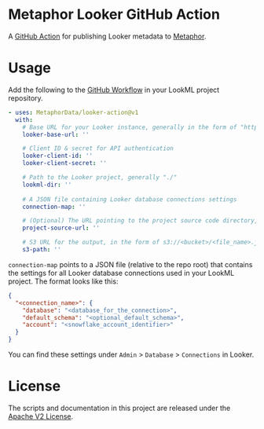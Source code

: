 # Metaphor Looker GitHub Action
A [GitHub Action](https://docs.github.com/en/actions) for publishing Looker metadata to [Metaphor](https://metaphor.io).

# Usage

Add the following to the [GitHub Workflow](https://docs.github.com/en/actions/reference/workflow-syntax-for-github-actions) in your LookML project repository.

```yaml
- uses: MetaphorData/looker-action@v1
  with:
    # Base URL for your Looker instance, generally in the form of "https://<your_company>.cloud.looker.com"
    looker-base-url: ''

    # Client ID & secret for API authentication    
    looker-client-id: ''
    looker-client-secret: ''

    # Path to the Looker project, generally "./"
    lookml-dir: ''
    
    # A JSON file containing Looker database connections settings
    connection-map: ''

    # (Optional) The URL pointing to the project source code directory, e.g. https://github.com/<account>/<repo> or https://<account>.cloud.looker.com/projects/<project>/files/
    project-source-url: ''

    # S3 URL for the output, in the form of s3://<bucket>/<file_name>.json
    s3-path: ''
```

`connection-map` points to a JSON file (relative to the repo root) that contains the settings for all Looker database connections used in your LookML project. The format looks like this:

```json
{
  "<connection_name>": {
    "database": "<database_for_the_connection>",
    "default_schema": "<optional_default_schema>",
    "account": "<snowflake_account_identifier>"
  }
}
```

You can find these settings under `Admin` > `Database` > `Connections` in Looker.

# License

The scripts and documentation in this project are released under the [Apache V2 License](./LICENSE).
